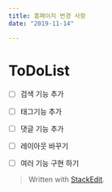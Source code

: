 ```yaml
---
title: 홈페이지 변경 사항
date: "2019-11-14"

---
```

 # ToDoList
 
 - [ ] 검색 기능 추가
 - [ ]  태그기능 추가
 - [ ]  댓글 기능 추가
 - [ ]  레이아웃 바꾸기
 - [ ]  여러 기능 구현 하기  



> Written with [StackEdit](https://stackedit.io/).
<!--stackedit_data:
eyJoaXN0b3J5IjpbLTEwMDE5NDUzMzgsLTE2NjI2NTUzNDAsNz
Q4NjQyNjYxXX0=
-->